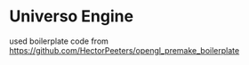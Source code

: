 # Universo Engine

used boilerplate code from https://github.com/HectorPeeters/opengl_premake_boilerplate